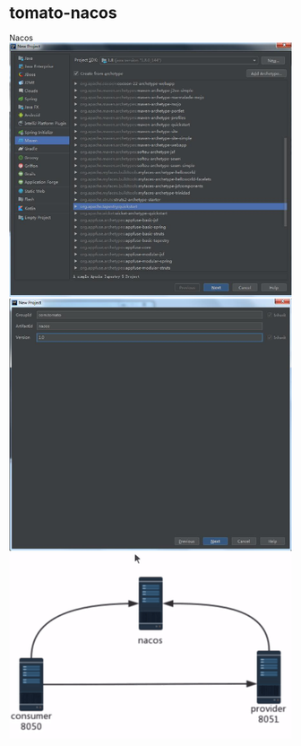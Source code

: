 # tomato-nacos
Nacos
![head](https://raw.githubusercontent.com/nbyhm/tomato-img/master/img/10000.jpg "头部信息")
![head](https://raw.githubusercontent.com/nbyhm/tomato-img/master/img/10001.jpg "头部信息")
![head](https://raw.githubusercontent.com/nbyhm/tomato-img/master/img/nacos.png "头部信息")

